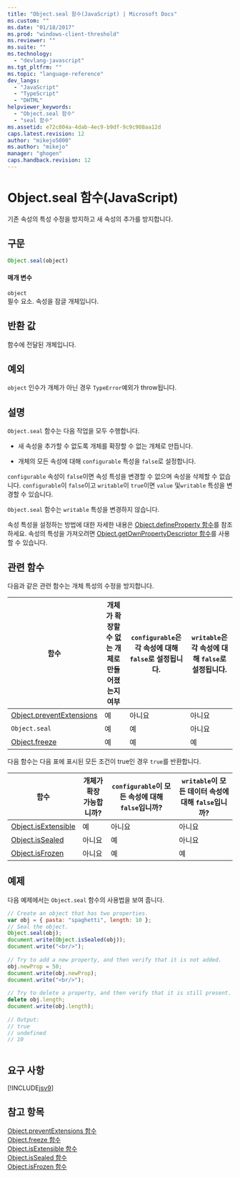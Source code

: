 ```yaml
---
title: "Object.seal 함수(JavaScript) | Microsoft Docs"
ms.custom: ""
ms.date: "01/18/2017"
ms.prod: "windows-client-threshold"
ms.reviewer: ""
ms.suite: ""
ms.technology: 
  - "devlang-javascript"
ms.tgt_pltfrm: ""
ms.topic: "language-reference"
dev_langs: 
  - "JavaScript"
  - "TypeScript"
  - "DHTML"
helpviewer_keywords: 
  - "Object.seal 함수"
  - "seal 함수"
ms.assetid: e72c804a-4dab-4ec9-b9df-9c9c908aa12d
caps.latest.revision: 12
author: "mikejo5000"
ms.author: "mikejo"
manager: "ghogen"
caps.handback.revision: 12
---
```

# Object.seal 함수(JavaScript)
기존 속성의 특성 수정을 방지하고 새 속성의 추가를 방지합니다.  
  
## 구문  
  
```javascript  
Object.seal(object)  
```  
  
#### 매개 변수  
 `object`  
 필수 요소.  속성을 잠글 개체입니다.  
  
## 반환 값  
 함수에 전달된 개체입니다.  
  
## 예외  
 `object` 인수가 개체가 아닌 경우 `TypeError`예외가 throw됩니다.  
  
## 설명  
 `Object.seal` 함수는 다음 작업을 모두 수행합니다.  
  
-   새 속성을 추가할 수 없도록 개체를 확장할 수 없는 개체로 만듭니다.  
  
-   개체의 모든 속성에 대해 `configurable` 특성을 `false`로 설정합니다.  
  
 `configurable` 속성이 `false`이면 속성 특성을 변경할 수 없으며 속성을 삭제할 수 없습니다.  `configurable`이 `false`이고 `writable`이 `true`이면 `value` 및`writable` 특성을 변경할 수 있습니다.  
  
 `Object.seal` 함수는 `writable` 특성을 변경하지 않습니다.  
  
 속성 특성을 설정하는 방법에 대한 자세한 내용은 [Object.defineProperty 함수](../../javascript/reference/object-defineproperty-function-javascript.md)를 참조하세요.  속성의 특성을 가져오려면 [Object.getOwnPropertyDescriptor 함수](../../javascript/reference/object-getownpropertydescriptor-function-javascript.md)를 사용할 수 있습니다.  
  
## 관련 함수  
 다음과 같은 관련 함수는 개체 특성의 수정을 방지합니다.  
  
|함수|개체가 확장할 수 없는 개체로 만들어졌는지 여부|`configurable`은 각 속성에 대해 `false`로 설정됩니다.|`writable`은 각 속성에 대해 `false`로 설정됩니다.|  
|--------|--------------------------------|----------------------------------------------|------------------------------------------|  
|[Object.preventExtensions](../../javascript/reference/object-preventextensions-function-javascript.md)|예|아니요|아니요|  
|`Object.seal`|예|예|아니요|  
|[Object.freeze](../../javascript/reference/object-freeze-function-javascript.md)|예|예|예|  
  
 다음 함수는 다음 표에 표시된 모든 조건이 true인 경우 `true`를 반환합니다.  
  
|함수|개체가 확장 가능합니까?|`configurable`이 모든 속성에 대해 `false`입니까?|`writable`이 모든 데이터 속성에 대해 `false`입니까?|  
|--------|-------------------|-------------------------------------------|-------------------------------------------|  
|[Object.isExtensible](../../javascript/reference/object-isextensible-function-javascript.md)|예|아니요|아니요|  
|[Object.isSealed](../../javascript/reference/object-issealed-function-javascript.md)|아니요|예|아니요|  
|[Object.isFrozen](../../javascript/reference/object-isfrozen-function-javascript.md)|아니요|예|예|  
  
## 예제  
 다음 예제에서는 `Object.seal` 함수의 사용법을 보여 줍니다.  
  
```javascript  
// Create an object that has two properties.  
var obj = { pasta: "spaghetti", length: 10 };  
// Seal the object.  
Object.seal(obj);  
document.write(Object.isSealed(obj));  
document.write("<br/>");  
  
// Try to add a new property, and then verify that it is not added.   
obj.newProp = 50;  
document.write(obj.newProp);  
document.write("<br/>");  
  
// Try to delete a property, and then verify that it is still present.   
delete obj.length;  
document.write(obj.length);  
  
// Output:  
// true  
// undefined  
// 10  
  
```  
  
## 요구 사항  
 [!INCLUDE[jsv9](../../javascript/includes/jsv9-md.md)]  
  
## 참고 항목  
 [Object.preventExtensions 함수](../../javascript/reference/object-preventextensions-function-javascript.md)   
 [Object.freeze 함수](../../javascript/reference/object-freeze-function-javascript.md)   
 [Object.isExtensible 함수](../../javascript/reference/object-isextensible-function-javascript.md)   
 [Object.isSealed 함수](../../javascript/reference/object-issealed-function-javascript.md)   
 [Object.isFrozen 함수](../../javascript/reference/object-isfrozen-function-javascript.md)